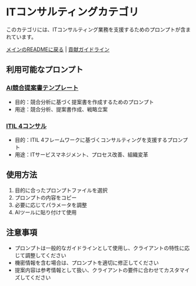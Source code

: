 # ITコンサルティングカテゴリ

このカテゴリには、ITコンサルティング業務を支援するためのプロンプトが含まれています。

[メインのREADMEに戻る](../../README.md) | [貢献ガイドライン](../../CONTRIBUTING.md)

## 利用可能なプロンプト

### [AI競合提案書テンプレート](AI_競合提案書テンプレート_第5版.md)
- 目的：競合分析に基づく提案書を作成するためのプロンプト
- 用途：競合分析、提案書作成、戦略立案

### [ITIL 4コンサル](ITIL%204コンサル.md)
- 目的：ITIL 4フレームワークに基づくコンサルティングを支援するプロンプト
- 用途：ITサービスマネジメント、プロセス改善、組織変革

## 使用方法

1. 目的に合ったプロンプトファイルを選択
2. プロンプトの内容をコピー
3. 必要に応じてパラメータを調整
4. AIツールに貼り付けて使用

## 注意事項

- プロンプトは一般的なガイドラインとして使用し、クライアントの特性に応じて調整してください
- 機密情報を含む場合は、プロンプトを適切に修正してください
- 提案内容は参考情報として扱い、クライアントの要件に合わせてカスタマイズしてください 